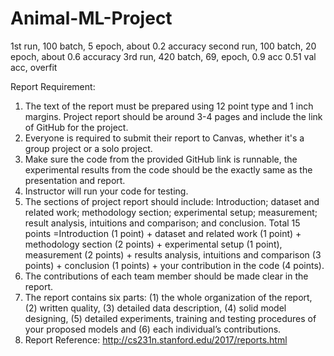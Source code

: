 # Animal-ML-Project
1st run, 100 batch, 5 epoch, about 0.2 accuracy
second run, 100 batch, 20 epoch, about 0.6 accuracy
3rd run, 420 batch, 69, epoch, 0.9 acc 0.51 val acc, overfit

Report Requirement:
1. The text of the report must be prepared using 12 point type and 1 inch
margins. Project report should be around 3-4 pages and include the
link of GitHub for the project.
2. Everyone is required to submit their report to Canvas, whether it's a
group project or a solo project.
3. Make sure the code from the provided GitHub link is runnable, the
experimental results from the code should be the exactly same as the
presentation and report.
4. Instructor will run your code for testing.
5. The sections of project report should include: Introduction; dataset and
related work; methodology section; experimental setup; measurement;
result analysis, intuitions and comparison; and conclusion.
Total 15 points =Introduction (1 point) + dataset and related work (1
point) + methodology section (2 points) + experimental setup (1 point),
measurement (2 points) + results analysis, intuitions and comparison
(3 points) + conclusion (1 points) + your contribution in the code (4
points).
6. The contributions of each team member should be made clear in the
report.
7. The report contains six parts: (1) the whole organization of the report, (2)
written quality, (3) detailed data description, (4) solid model designing,
(5) detailed experiments, training and testing procedures of your
proposed models and (6) each individual’s contributions.
8. Report Reference: http://cs231n.stanford.edu/2017/reports.html
